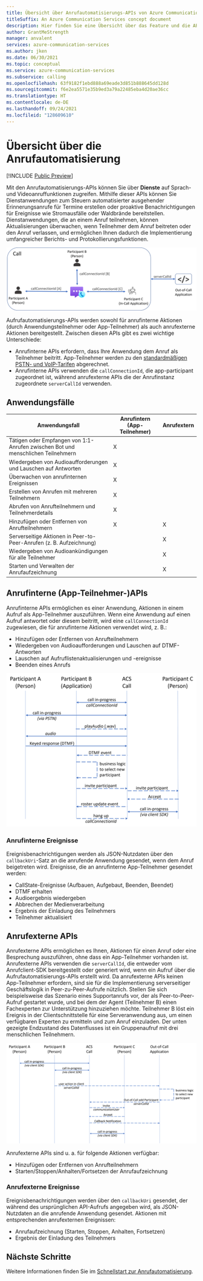 ```yaml
---
title: Übersicht über Anrufautomatisierungs-APIs von Azure Communication Services
titleSuffix: An Azure Communication Services concept document
description: Hier finden Sie eine Übersicht über das Feature und die APIs für die Anrufautomatisierung.
author: GrantMeStrength
manager: anvalent
services: azure-communication-services
ms.author: jken
ms.date: 06/30/2021
ms.topic: conceptual
ms.service: azure-communication-services
ms.subservice: calling
ms.openlocfilehash: 63f9182f1ebd888a69eade3d851b888645dd128d
ms.sourcegitcommit: f6e2ea5571e35b9ed3a79a22485eba4d20ae36cc
ms.translationtype: HT
ms.contentlocale: de-DE
ms.lasthandoff: 09/24/2021
ms.locfileid: "128609610"
---
```

# <a name="call-automation-overview"></a>Übersicht über die Anrufautomatisierung

[!INCLUDE [Public Preview](../../includes/public-preview-include-document.md)]

Mit den Anrufautomatisierungs-APIs können Sie über **Dienste** auf Sprach- und Videoanruffunktionen zugreifen. Mithilfe dieser APIs können Sie Dienstanwendungen zum Steuern automatisierter ausgehender Erinnerungsanrufe für Termine erstellen oder proaktive Benachrichtigungen für Ereignisse wie Stromausfälle oder Waldbrände bereitstellen. Dienstanwendungen, die an einem Anruf teilnehmen, können Aktualisierungen überwachen, wenn Teilnehmer dem Anruf beitreten oder den Anruf verlassen, und ermöglichen Ihnen dadurch die Implementierung umfangreicher Berichts- und Protokollierungsfunktionen.

![Anrufinterne und -externe Apps](../media/call-automation-apps.png)

Aufrufautomatisierungs-APIs werden sowohl für anrufinterne Aktionen (durch Anwendungsteilnehmer oder App-Teilnehmer) als auch anrufexterne Aktionen bereitgestellt. Zwischen diesen APIs gibt es zwei wichtige Unterschiede:
- Anrufinterne APIs erfordern, dass Ihre Anwendung dem Anruf als Teilnehmer beitritt. App-Teilnehmer werden zu den [standardmäßigen PSTN- und VoIP-Tarifen](https://azure.microsoft.com/pricing/details/communication-services/) abgerechnet.
- Anrufinterne APIs verwenden die `callConnectionId`, die app-participant zugeordnet ist, während anrufexterne APIs die der Anrufinstanz zugeordnete `serverCallId` verwenden. 

## <a name="use-cases"></a>Anwendungsfälle
| Anwendungsfall                                                       | Anrufintern (App-Teilnehmer) | Anrufextern   |
| ---------------------------------------------------------------| ------------------------- | ------------- |
| Tätigen oder Empfangen von 1:1-Anrufen zwischen Bot und menschlichen Teilnehmern  | X                         |               |
| Wiedergeben von Audioaufforderungen und Lauschen auf Antworten                    | X                         |               |
| Überwachen von anrufinternen Ereignissen                                         | X                         |               |
| Erstellen von Anrufen mit mehreren Teilnehmern                        | X                         |               |
| Abrufen von Anrufteilnehmern und Teilnehmerdetails                  | X                         |               |
| Hinzufügen oder Entfernen von Anrufteilnehmern                                | X                         | X             |
| Serverseitige Aktionen in Peer-to-Peer-Anrufen (z. B. Aufzeichnung)     |                           | X             |
| Wiedergeben von Audioankündigungen für alle Teilnehmer                   |                           | X             |
| Starten und Verwalten der Anrufaufzeichnung                                |                           | X             |

## <a name="in-call-app-participant-apis"></a>Anrufinterne (App-Teilnehmer-)APIs

Anrufinterne APIs ermöglichen es einer Anwendung, Aktionen in einem Aufruf als App-Teilnehmer auszuführen. Wenn eine Anwendung auf einen Aufruf antwortet oder diesem beitritt, wird eine `callConnectionId` zugewiesen, die für anrufinterne Aktionen verwendet wird, z. B.:
- Hinzufügen oder Entfernen von Anrufteilnehmern
- Wiedergeben von Audioaufforderungen und Lauschen auf DTMF-Antworten
- Lauschen auf Aufruflistenaktualisierungen und -ereignisse
- Beenden eines Anrufs

![Anrufinterne Anwendung](../media/call-automation-in-call.png)

### <a name="in-call-events"></a>Anrufinterne Ereignisse
Ereignisbenachrichtigungen werden als JSON-Nutzdaten über den `callbackUri`-Satz an die anrufende Anwendung gesendet, wenn dem Anruf beigetreten wird. Ereignisse, die an anrufinterne App-Teilnehmer gesendet werden:
- CallState-Ereignisse (Aufbauen, Aufgebaut, Beenden, Beendet)
- DTMF erhalten
- Audioergebnis wiedergeben
- Abbrechen der Medienverarbeitung
- Ergebnis der Einladung des Teilnehmers
- Teilnehmer aktualisiert

## <a name="out-of-call-apis"></a>Anrufexterne APIs
Anrufexterne APIs ermöglichen es Ihnen, Aktionen für einen Anruf oder eine Besprechung auszuführen, ohne dass ein App-Teilnehmer vorhanden ist. Anrufexterne APIs verwenden die `serverCallId`, die entweder vom Anrufclient-SDK bereitgestellt oder generiert wird, wenn ein Aufruf über die Aufrufautomatisierungs-APIs erstellt wird. Da anrufexterne APIs keinen App-Teilnehmer erfordern, sind sie für die Implementierung serverseitiger Geschäftslogik in Peer-zu-Peer-Aufrufe nützlich. Stellen Sie sich beispielsweise das Szenario eines Supportanrufs vor, der als Peer-to-Peer-Aufruf gestartet wurde, und bei dem der Agent (Teilnehmer B) einen Fachexperten zur Unterstützung hinzuziehen möchte. Teilnehmer B löst ein Ereignis in der Clientschnittstelle für eine Serveranwendung aus, um einen verfügbaren Experten zu ermitteln und zum Anruf einzuladen. Der unten gezeigte Endzustand des Datenflusses ist ein Gruppenaufruf mit drei menschlichen Teilnehmern.

![Anrufexterne Anwendung](../media/call-automation-out-of-call.png)

Anrufexterne APIs sind u. a. für folgende Aktionen verfügbar:
- Hinzufügen oder Entfernen von Anrufteilnehmern
- Starten/Stoppen/Anhalten/Fortsetzen der Anrufaufzeichnung
                                                       
### <a name="out-of-call-events"></a>Anrufexterne Ereignisse
Ereignisbenachrichtigungen werden über den `callbackUri` gesendet, der während des ursprünglichen API-Aufrufs angegeben wird, als JSON-Nutzdaten an die anrufende Anwendung gesendet. Aktionen mit entsprechenden anrufexternen Ereignissen:
- Anrufaufzeichnung (Starten, Stoppen, Anhalten, Fortsetzen)
- Ergebnis der Einladung des Teilnehmers

## <a name="next-steps"></a>Nächste Schritte
Weitere Informationen finden Sie im [Schnellstart zur Anrufautomatisierung](../../quickstarts/voice-video-calling/call-automation-api-sample.md).
